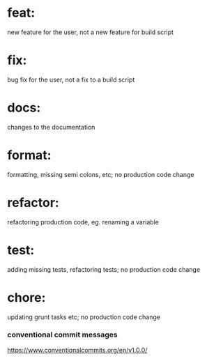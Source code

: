 # feat:
new feature for the user, not a new feature for build script

# fix:
bug fix for the user, not a fix to a build script

# docs:
changes to the documentation

# format:
formatting, missing semi colons, etc; no production code change

# refactor:
refactoring production code, eg. renaming a variable

# test:
adding missing tests, refactoring tests; no production code change

# chore:
updating grunt tasks etc; no production code change

### conventional commit messages
https://www.conventionalcommits.org/en/v1.0.0/